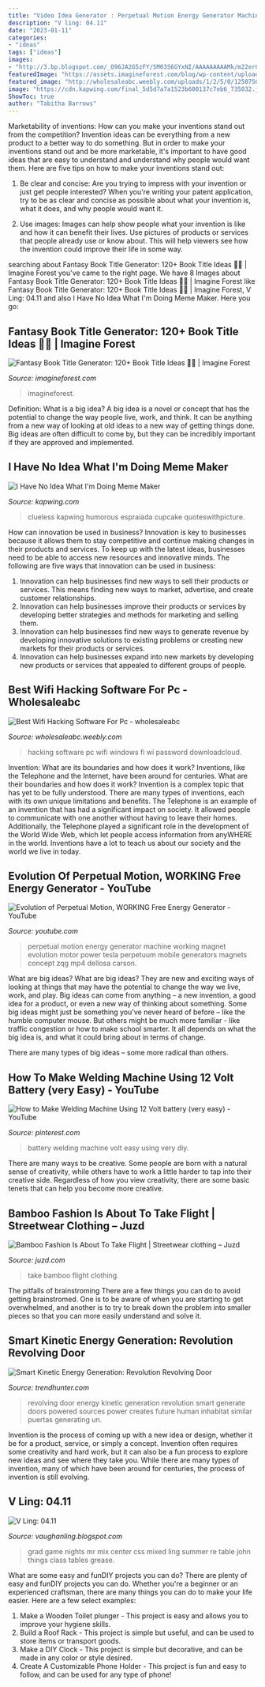 ```yaml
---
title: "Video Idea Generator : Perpetual Motion Energy Generator Machine Working Magnet Evolution Motor Power Tesla Perpetuum Mobile Generators Magnets Concept Zqg Mp4 Dellosa Carson"
description: "V ling: 04.11"
date: "2023-01-11"
categories:
- "ideas"
tags: ["ideas"]
images:
- "http://3.bp.blogspot.com/_O96JA2G5zFY/SM03S6GYxNI/AAAAAAAAAMk/m22er045J3g/s400/bambooweb.gif"
featuredImage: "https://assets.imagineforest.com/blog/wp-content/uploads/2020/12/Fantasy-Book-Title-Ideas-with-generator-600x900.png"
featured_image: "http://wholesaleabc.weebly.com/uploads/1/2/5/0/125075082/941020790.jpg"
image: "https://cdn.kapwing.com/final_5d5d7a7a1523b600137c7eb6_735032.jpg"
ShowToc: true
author: "Tabitha Barrows"
---
```



Marketability of inventions: How can you make your inventions stand out from the competition?
Invention ideas can be everything from a new product to a better way to do something. But in order to make your inventions stand out and be more marketable, it's important to have good ideas that are easy to understand and understand why people would want them. Here are five tips on how to make your inventions stand out:
1. Be clear and concise: Are you trying to impress with your invention or just get people interested? When you're writing your patent application, try to be as clear and concise as possible about what your invention is, what it does, and why people would want it.

2. Use images: Images can help show people what your invention is like and how it can benefit their lives. Use pictures of products or services that people already use or know about. This will help viewers see how the invention could improve their life in some way.

	

		
searching about Fantasy Book Title Generator: 120+ Book Title Ideas 🧙‍♂️ | Imagine Forest you've came to the right page. We have 8 Images about Fantasy Book Title Generator: 120+ Book Title Ideas 🧙‍♂️ | Imagine Forest like Fantasy Book Title Generator: 120+ Book Title Ideas 🧙‍♂️ | Imagine Forest, V Ling: 04.11 and also I Have No Idea What I&#039;m Doing Meme Maker. Here you go:
		
    
## Fantasy Book Title Generator: 120+ Book Title Ideas 🧙‍♂️ | Imagine Forest

<img loading=lazy src="https://assets.imagineforest.com/blog/wp-content/uploads/2020/12/Fantasy-Book-Title-Ideas-with-generator-600x900.png" onerror="this.onerror=null;this.src='https://tse3.mm.bing.net/th?id=OIP.vaDFVQucrPW7S_lv5q7XvQHaLH&amp;pid=15.1';" alt="Fantasy Book Title Generator: 120+ Book Title Ideas 🧙‍♂️ | Imagine Forest">

_Source: imagineforest.com_

>imagineforest. 

	

Definition: What is a big idea?
A big idea is a novel or concept that has the potential to change the way people live, work, and think. It can be anything from a new way of looking at old ideas to a new way of getting things done. Big ideas are often difficult to come by, but they can be incredibly important if they are approved and implemented.

    
## I Have No Idea What I&#039;m Doing Meme Maker

<img loading=lazy src="https://cdn.kapwing.com/final_5d5d7a7a1523b600137c7eb6_735032.jpg" onerror="this.onerror=null;this.src='https://tse2.mm.bing.net/th?id=OIP.Cacm_wA8jrW8ZAcuAvp73AHaGs&amp;pid=15.1';" alt="I Have No Idea What I&#039;m Doing Meme Maker">

_Source: kapwing.com_

>clueless kapwing humorous espraiada cupcake quoteswithpicture. 

	

How can innovation be used in business?
Innovation is key to businesses because it allows them to stay competitive and continue making changes in their products and services. To keep up with the latest ideas, businesses need to be able to access new resources and innovative minds. The following are five ways that innovation can be used in business: 
1. Innovation can help businesses find new ways to sell their products or services. This means finding new ways to market, advertise, and create customer relationships. 
2. Innovation can help businesses improve their products or services by developing better strategies and methods for marketing and selling them. 
3. Innovation can help businesses find new ways to generate revenue by developing innovative solutions to existing problems or creating new markets for their products or services. 
4. Innovation can help businesses expand into new markets by developing new products or services that appealed to different groups of people. 

    
## Best Wifi Hacking Software For Pc - Wholesaleabc

<img loading=lazy src="http://wholesaleabc.weebly.com/uploads/1/2/5/0/125075082/941020790.jpg" onerror="this.onerror=null;this.src='https://tse4.mm.bing.net/th?id=OIP.eJ6NKyrc82_CvJOd-FqTqQHaFJ&amp;pid=15.1';" alt="Best Wifi Hacking Software For Pc - wholesaleabc">

_Source: wholesaleabc.weebly.com_

>hacking software pc wifi windows fi wi password downloadcloud. 

	

Invention: What are its boundaries and how does it work?
Inventions, like the Telephone and the Internet, have been around for centuries. What are their boundaries and how does it work? Invention is a complex topic that has yet to be fully understood. There are many types of inventions, each with its own unique limitations and benefits. The Telephone is an example of an invention that has had a significant impact on society. It allowed people to communicate with one another without having to leave their homes. Additionally, the Telephone played a significant role in the development of the World Wide Web, which let people access information from anyWHERE in the world. Inventions have a lot to teach us about our society and the world we live in today.

    
## Evolution Of Perpetual Motion, WORKING Free Energy Generator - YouTube

<img loading=lazy src="http://i.ytimg.com/vi/zqG-TL0WnjE/hqdefault.jpg" onerror="this.onerror=null;this.src='https://tse1.mm.bing.net/th?id=OIP.nSpgx4C9zoqKk1PumZXB2wHaFj&amp;pid=15.1';" alt="Evolution of Perpetual Motion, WORKING Free Energy Generator - YouTube">

_Source: youtube.com_

>perpetual motion energy generator machine working magnet evolution motor power tesla perpetuum mobile generators magnets concept zqg mp4 dellosa carson. 

	

What are big ideas?
What are big ideas? They are new and exciting ways of looking at things that may have the potential to change the way we live, work, and play. Big ideas can come from anything – a new invention, a good idea for a product, or even a new way of thinking about something.
Some big ideas might just be something you've never heard of before – like the humble computer mouse. But others might be much more familiar - like traffic congestion or how to make school smarter. It all depends on what the big idea is, and what it could bring about in terms of change.

There are many types of big ideas – some more radical than others.

    
## How To Make Welding Machine Using 12 Volt Battery (very Easy) - YouTube

<img loading=lazy src="https://i.pinimg.com/736x/ca/3d/c4/ca3dc469f49a928598be1f65fd7d4f25.jpg" onerror="this.onerror=null;this.src='https://tse2.mm.bing.net/th?id=OIP.mnzBq2LTf3LMdEa_naP2IwAAAA&amp;pid=15.1';" alt="How to Make Welding Machine Using 12 Volt battery (very easy) - YouTube">

_Source: pinterest.com_

>battery welding machine volt easy using very diy. 

	

There are many ways to be creative. Some people are born with a natural sense of creativity, while others have to work a little harder to tap into their creative side. Regardless of how you view creativity, there are some basic tenets that can help you become more creative.

    
## Bamboo Fashion Is About To Take Flight | Streetwear Clothing – Juzd

<img loading=lazy src="http://3.bp.blogspot.com/_O96JA2G5zFY/SM03S6GYxNI/AAAAAAAAAMk/m22er045J3g/s400/bambooweb.gif" onerror="this.onerror=null;this.src='https://tse1.mm.bing.net/th?id=OIP.E604yM280yhoEDH8mWkBMgAAAA&amp;pid=15.1';" alt="Bamboo Fashion Is About To Take Flight | Streetwear clothing – Juzd">

_Source: juzd.com_

>take bamboo flight clothing. 

	

The pitfalls of brainstroming
There are a few things you can do to avoid getting brainstromed. One is to be aware of when you are starting to get overwhelmed, and another is to try to break down the problem into smaller pieces so that you can more easily understand and solve it.

    
## Smart Kinetic Energy Generation: Revolution Revolving Door

<img loading=lazy src="http://cdn.trendhunterstatic.com/thumbs/smart-energy-generation-revolution-revolving-door.jpeg" onerror="this.onerror=null;this.src='https://tse1.mm.bing.net/th?id=OIP.WWi9L_mECrUg6lvtX45MygHaFj&amp;pid=15.1';" alt="Smart Kinetic Energy Generation: Revolution Revolving Door">

_Source: trendhunter.com_

>revolving door energy kinetic generation revolution smart generate doors powered sources power creates future human inhabitat similar puertas generating un. 

	

Invention is the process of coming up with a new idea or design, whether it be for a product, service, or simply a concept. Invention often requires some creativity and hard work, but it can also be a fun process to explore new ideas and see where they take you. While there are many types of invention, many of which have been around for centuries, the process of invention is still evolving.

    
## V Ling: 04.11

<img loading=lazy src="http://3.bp.blogspot.com/-Jqs_bEoXYMc/TbecNU8BvFI/AAAAAAAAEOU/GkqMXOCQCBs/s1600/IMGP7999.JPG" onerror="this.onerror=null;this.src='https://tse1.mm.bing.net/th?id=OIP.1TdoOMJ7Aq6yGEw8PV7X-gHaE7&amp;pid=15.1';" alt="V Ling: 04.11">

_Source: vaughanling.blogspot.com_

>grad game nights mr mix center css mixed ling summer re table john things class tables grease. 

	

What are some easy and funDIY projects you can do?
There are plenty of easy and funDIY projects you can do. Whether you're a beginner or an experienced craftsman, there are many things you can do to make your life easier. Here are a few select examples: 
1. Make a Wooden Toilet plunger - This project is easy and allows you to improve your hygiene skills. 
2. Build a Roof Rack - This project is simple but useful, and can be used to store items or transport goods. 
3. Make a DIY Clock - This project is simple but decorative, and can be made in any color or style desired. 
4. Create A Customizable Phone Holder - This project is fun and easy to follow, and can be used for any type of phone!

